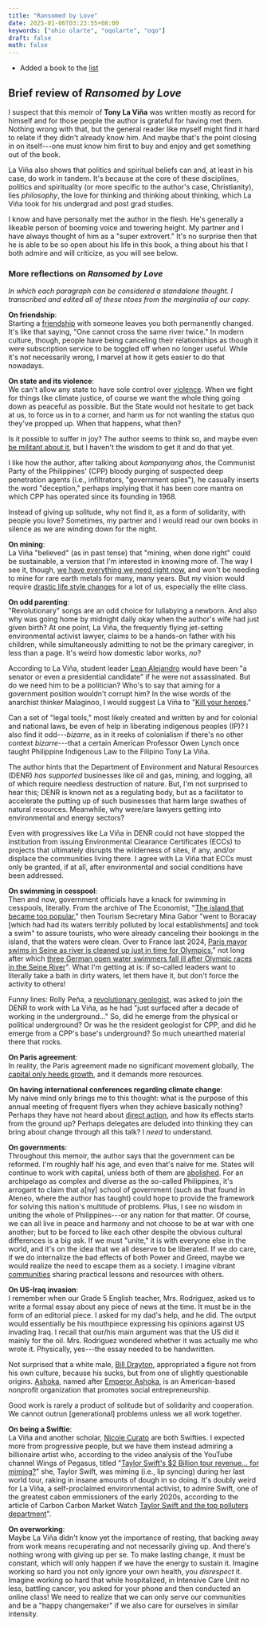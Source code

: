 ```yaml
---
title: "Ransomed by Love"
date: 2025-01-06T03:23:55+08:00
keywords: ["ohio olarte", "oqolarte", "oqo"]
draft: false
math: false
---
```


- Added a book to the [list](/books)

## Brief review of *Ransomed by Love*

I suspect that this memoir of **Tony La Viña** was written mostly as
record for himself and for those people the author is grateful for
having met them. Nothing wrong with that, but the general reader like
myself might find it hard to relate if they didn't already know him. And
maybe that's the point closing in on itself---one must know him first to
buy and enjoy and get something out of the book.

La Viña also shows that politics and spiritual beliefs can and, at least
in his case, do work in tandem. It's because at the core of these
disciplines, politics and spirituality (or more specific to the author's
case, Christianity), lies *philosophy*, the love for thinking and
thinking about thinking, which La Viña took for his undergrad and post
grad studies.

I know and have personally met the author in the flesh. He's generally a
likeable person of booming voice and towering height. My partner and I
have always thought of him as a "super extrovert." It's no surprise
then that he is able to be so open about his life in this book, a thing
about his that I both admire and will criticize, as you will see below.

### More reflections on *Ransomed by Love*

*In which each paragraph can be considered a standalone thought. I transcribed and edited all of these ntoes from the
marginalia of our copy.*

**On friendship**:  
Starting a [friendship](/friendship) with someone leaves you both
permanently changed. It's like that saying, "One cannot cross the same
river twice." In modern culture, though, people have being canceling
their relationships as though it were subscription service to be toggled
off when no longer useful. While it's not necessarily wrong, I marvel at
how it gets easier to do that nowadays.

**On state and its violence**:  
We can't allow any state to have sole control over [violence](/violence). When we
fight for things like climate justice, of course we want the whole thing
going down as peaceful as possible. But the State would not hesitate to
get back at us, to force us in to a corner, and harm us for not wanting
the status quo they've propped up. When that happens, what then?

Is it possible to suffer in joy? The author seems to think so, and maybe
even [be militant about it](/joyful-militancy), but I haven't the wisdom
to get it and do that yet.

I like how the author, after talking about *kampanyang ahos*, the
Communist Party of the Philippines' (CPP) bloody purging of suspected deep
penetration agents (i.e., infiltrators, "government spies"), he casually
inserts the word "deception," perhaps implying that it has been core
mantra on which CPP has operated since its founding in 1968.

Instead of giving up solitude, why not find it, as a form of solidarity,
with people you love? Sometimes, my partner and I would
read our own books in silence as we are winding down for the night.

**On mining**:  
La Viña "believed" (as in past tense) that "mining, when done right"
could be sustainable, a version that I'm interested in knowing more of.
The way I see it, though, [we have everything we need right now](/refuse), and
won't be needing to mine for rare earth metals for many, many years. But
my vision would require [drastic life style changes](/simple-living) for a lot of us,
especially the elite class.

**On odd parenting**:  
"Revolutionary" songs are an odd choice for lullabying a newborn. And
also why was going home by midnight daily okay when the author's wife
had just given birth? At one point, La Viña, the frequently flying jet-setting
environmental activist lawyer, claims to be a hands-on father with his
children, while simultaneously admitting to not be the primary
caregiver, in less than a page. It's weird how domestic labor works, *no*?

According to La Viña, student leader [Lean Alejandro](https://bantayogngmgabayani.org/bayani/lean-alejandro/) would
have been "a senator or even a presidential candidate" if he were not
assassinated. But do we need him to be a politician? Who's to say that
aiming for a government position wouldn't corrupt him? In the wise words of the
anarchist thinker Malaginoo, I would suggest La Viña to "[Kill your heroes](https://crimethinc.com/2020/12/29/kill-your-heroes-a-filipino-anarchist-discussion-about-national-heroes)."

Can a set of "legal tools," most likely created and written by and for
colonial and national laws, be even of help in liberating indigenous
peoples (IP)? I also find it odd---*bizarre*, as in it reeks of
colonialism if there's no other context *bizarre*---that a certain
American Professor Owen Lynch once taught Philippine Indigenous Law to
the Filipino Tony La Viña.

The author hints that the Department of Environment and Natural
Resources (DENR) *has supported* businesses like oil and gas,
mining, and logging, all of which require needless destruction of
nature. But, I'm not surprised to hear this; DENR is known not
as a regulating body, but as a facilitator to accelerate the
putting up of such businesses that harm large swathes of natural
resources. Meanwhile, why were/are lawyers getting into environmental and energy
sectors?

Even with progressives like La Viña in DENR could not have stopped the
institution from issuing Environmental Clearance Certificates (ECCs) to
projects that ultimately disrupts the wilderness of sites, if any,
and/or displace the communities living there. I agree with La Viña that
ECCs must only be granted, if at all, after environmental and social
conditions have been addressed.

**On swimming in cesspool**:  
Then and now, government officials have a
knack for swimming in cesspools, literally. From the archive of The Economist,
"[The island that became too popular](https://web.archive.org/web/20230725122753/https://www.economist.com/asia/1997/07/17/the-island-that-became-too-popular),"
then Tourism Secretary Mina Gabor "went to Boracay [which had had its waters terribly polluted by local establishments] and took a swim" to assure tourists, who were already
canceling their bookings in the island, that the waters were clean. Over
to France last 2024, [Paris mayor swims in Seine as river is cleaned up just in time for Olympics](https://www.theguardian.com/sport/article/2024/jul/17/paris-mayor-anne-hidalgo-fulfils-olympic-promise-swim-in-the-seine-cleanup-pollution),"
not long after which [three German open water swimmers fall ill after Olympic races in the Seine River](https://apnews.com/article/2024-olympics-seine-river-illness-02d937f2d5f0fd20efafbf2250264aea)".
What I'm getting at is: if so-called leaders want to literally take a
bath in dirty waters, let them have it, but don't force the activity to
others!

Funny lines: Rolly Peña, a [revolutionary geologist](https://penarroyo.com/about-atty-pe%C3%B1arroyo/f/rolly-pe%C3%B1a-the-revolutionary-as-a-geologist),
was asked to join the DENR to work with La Viña, as he had "just
surfaced after a decade of working in the underground..." So, did he
emerge from the physical or political underground? Or was he the
resident geologist for CPP, and did he emerge from a CPP's base's
underground? So much unearthed material there that rocks.

**On Paris agreement**:  
In reality, the Paris agreement made no significant movement globally,
The [capital only heeds growth](/capitalism), and it demands more resources.

**On having international conferences regarding climate change**:  
My naive mind only brings me to this thought: what is the purpose of
this annual meeting of frequent flyers when they achieve basically
nothing? Perhaps they have not heard about [direct action](/direct-action),
and how its
effects starts from the ground up? Perhaps delegates are deluded into
thinking they can bring about change through all this talk? I *need* to
understand.

**On governments**:  
Throughout this memoir, the author says that the government can be
reformed. I'm roughly half his age, and even that's naive for me. States
will continue to work with capital, unless both of them are
[abolished](/abolition). For an archipelago as complex and diverse as
the so-called Philippines, it's arrogant to claim that a[ny] school of
government (such as that found in Ateneo, where the author has taught)
could hope to provide the framework for solving this nation's multitude
of problems. Plus, I see no wisdom in uniting the whole of
Philippines---or any nation for that matter. Of course, we can all live
in peace and harmony and not choose to be at war with one another; but
to be forced to like each other despite the obvious cultural differences
is a big ask. If we must "unite," it is with everyone else in the world,
and it's on the idea that we all deserve to be liberated. If we do care,
if we do internalize the bad effects of both Power and Greed, maybe we
would realize the need to escape them as a society. I imagine vibrant
[communities](/community) sharing practical lessons and resources with
others.

**On US-Iraq invasion**:  
I remember when our Grade 5 English teacher, Mrs. Rodriguez, asked us to
write a formal essay about any piece of news at the time. It must be in
the form of an editorial piece. I asked for my dad's help, and he did.
The output would essentially be his mouthpiece expressing his opinions
against US invading Iraq. I recall that our/his main argument was that
the US did it mainly for the oil. Mrs. Rodriguez wondered whether it was
actually me who wrote it. Physically, yes---the essay needed to be
handwritten.

Not surprised that a white male, [Bill Drayton](https://en.wikipedia.org/wiki/Bill_Drayton), appropriated a figure not from his own culture, because his sucks, but from one of slightly questionable origins. [Ashoka](https://www.ashoka.org/en-ph), named after [Emperor Ashoka](https://en.wikipedia.org/wiki/Ashoka), is an American-based nonprofit organization that promotes social entrepreneurship.

Good work is rarely a product of solitude but of solidarity and
cooperation. We cannot outrun [generational] problems unless we all work
together.

**On being a Swiftie**:  
La Viña and another scholar, [Nicole Curato](https://web.archive.org/web/20200828054153/https://twitter.com/NicoleCurato/status/1299220497675116545)
are both Swifties. I expected more from progressive people, but we have
them instead admiring a billionaire artist who, according to the video
analysis of the YouTube channel Wings of Pegasus, titled "[Taylor Swift's $2 Billion tour revenue... for miming?](https://www.youtube.com/watch?v=k8rMNMURShM)" she, Taylor
Swift, was miming (i.e., lip syncing) during her last world tour, raking
in insane amounts of dough in so doing. It's doubly weird for La Viña, a
self-proclaimed environmental activist, to admire Swift, one of the
greatest cabon emmissioners of the early 2020s, according to the article of Carbon Carbon Market Watch
[Taylor Swift and the top polluters department](https://carbonmarketwatch.org/2024/02/13/taylor-swift-and-the-top-polluters-department/)".

**On overworking**:  
Maybe La Viña didn't know yet the importance of resting, that backing
away from work means recuperating and not necessarily giving up. And
there's nothing wrong with giving up per se. To make lasting change, it
must be constant, which will only happen if we have the energy to
sustain it. Imagine working so hard you not only ignore your own health,
you *disrespect* it. Imagine working so hard that while hospitalized, in
Intensive Care Unit no less, battling cancer, you asked for your phone
and then conducted an online class! We need to realize that we can only
serve our communities and be a "happy changemaker" if we also care for
ourselves in similar intensity.
